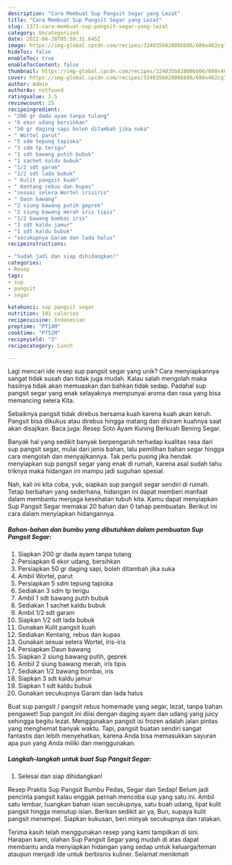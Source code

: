 ```yaml
---
description: "Cara Membuat Sup Pangsit Segar yang Lezat"
title: "Cara Membuat Sup Pangsit Segar yang Lezat"
slug: 1371-cara-membuat-sup-pangsit-segar-yang-lezat
category: Uncategorized
date: 2022-06-28T05:59:31.645Z
image: https://img-global.cpcdn.com/recipes/324035b82800bb06/680x482cq70/sup-pangsit-segar-foto-resep-utama.jpg
hideToc: false
enableToc: true
enableTocContent: false
thumbnail: https://img-global.cpcdn.com/recipes/324035b82800bb06/680x482cq70/sup-pangsit-segar-foto-resep-utama.jpg
cover: https://img-global.cpcdn.com/recipes/324035b82800bb06/680x482cq70/sup-pangsit-segar-foto-resep-utama.jpg
author: Admin
authorAv: notfound
ratingvalue: 3.5
reviewcount: 25
recipeingredient:
- "200 gr dada ayam tanpa tulang"
- "6 ekor udang bersihkan"
- "50 gr daging sapi boleh ditambah jika suka"
- " Wortel parut"
- "5 sdm tepung tapioka"
- "3 sdm tp terigu"
- "1 sdt bawang putih bubuk"
- "1 sachet kaldu bubuk"
- "1/2 sdt garam"
- "1/2 sdt lada bubuk"
- " Kulit pangsit kuah"
- " Kentang rebus dan kupas"
- "sesuai selera Wortel irisiris"
- " Daun bawang"
- "2 siung bawang putih geprek"
- "2 siung bawang merah iris tipis"
- "1/2 bawang bombai iris"
- "3 sdt kaldu jamur"
- "1 sdt kaldu bubuk"
- "secukupnya Garam dan lada halus"
recipeinstructions:

- "Sudah jadi dan siap dihidangkan!"
categories:
- Resep
tags:
- sup
- pangsit
- segar

katakunci: sup pangsit segar 
nutrition: 101 calories
recipecuisine: Indonesian
preptime: "PT14M"
cooktime: "PT52M"
recipeyield: "3"
recipecategory: Lunch

---
```





Lagi mencari ide resep sup pangsit segar yang unik? Cara menyiapkannya sangat tidak susah dan tidak juga mudah. Kalau salah mengolah maka hasilnya tidak akan memuaskan dan bahkan tidak sedap. Padahal sup pangsit segar yang enak selayaknya mempunyai aroma dan rasa yang bisa memancing selera Kita.





Sebaiknya pangsit tidak direbus bersama kuah karena kuah akan keruh. Pangsit bisa dikukus atau direbus hingga matang dan disiram kuahnya saat akan disajikan. Baca juga: Resep Soto Ayam Kuning Berkuah Bening Segar.

Banyak hal yang sedikit banyak berpengaruh terhadap kualitas rasa dari sup pangsit segar, mulai dari jenis bahan, lalu pemilihan bahan segar hingga cara mengolah dan menyajikannya. Tak perlu pusing jika hendak menyiapkan sup pangsit segar yang enak di rumah, karena asal sudah tahu triknya maka hidangan ini mampu jadi suguhan spesial.






Nah, kali ini kita coba, yuk, siapkan sup pangsit segar sendiri di rumah. Tetap berbahan yang sederhana, hidangan ini dapat memberi manfaat dalam membantu menjaga kesehatan tubuh kita. Kamu dapat menyiapkan Sup Pangsit Segar memakai 20 bahan dan 0 tahap pembuatan. Berikut ini cara dalam menyiapkan hidangannya.

<!--inarticleads1-->

##### Bahan-bahan dan bumbu yang dibutuhkan dalam pembuatan Sup Pangsit Segar:

1. Siapkan 200 gr dada ayam tanpa tulang
1. Persiapkan 6 ekor udang, bersihkan
1. Persiapkan 50 gr daging sapi, boleh ditambah jika suka
1. Ambil  Wortel, parut
1. Persiapkan 5 sdm tepung tapioka
1. Sediakan 3 sdm tp terigu
1. Ambil 1 sdt bawang putih bubuk
1. Sediakan 1 sachet kaldu bubuk
1. Ambil 1/2 sdt garam
1. Siapkan 1/2 sdt lada bubuk
1. Gunakan  Kulit pangsit kuah
1. Sediakan  Kentang, rebus dan kupas
1. Gunakan sesuai selera Wortel, iris-iris
1. Persiapkan  Daun bawang
1. Siapkan 2 siung bawang putih, geprek
1. Ambil 2 siung bawang merah, iris tipis
1. Sediakan 1/2 bawang bombai, iris
1. Siapkan 3 sdt kaldu jamur
1. Siapkan 1 sdt kaldu bubuk
1. Gunakan secukupnya Garam dan lada halus


Buat sup pangsit / pangsit rebus homemade yang segar, lezat, tanpa bahan pengawet! Sup pangsit ini diisi dengan daging ayam dan udang yang juicy sehingga begitu lezat. Menggunakan pangsit isi frozen adalah jalan pintas yang menghemat banyak waktu. Tapi, pangsit buatan sendiri sangat fantastis dan lebih menyehatkan, karena Anda bisa memasukkan sayuran apa pun yang Anda miliki dan menggunakan. 

<!--inarticleads2-->

##### Langkah-langkah untuk buat Sup Pangsit Segar:


1. Selesai dan siap dihidangkan!

Resep Praktis Sup Pangsit Bumbu Pedas, Segar dan Sedap! Belum jadi pencinta pangsit kalau enggak pernah mencoba sup yang satu ini. Ambil satu lembar, tuangkan bahan isian secukupnya, satu buah udang, lipat kulit pangsit hingga menutup isian. Berikan sedikit air ya, Bun, supaya kulit pangsit menempel. Siapkan kukusan, beri minyak secukupnya dan ratakan. 

Terima kasih telah menggunakan resep yang kami tampilkan di sini. Harapan kami, olahan Sup Pangsit Segar yang mudah di atas dapat membantu anda menyiapkan hidangan yang sedap untuk keluarga/teman ataupun menjadi ide untuk berbisnis kuliner. Selamat menikmati
